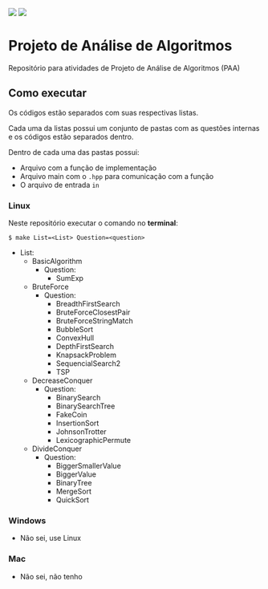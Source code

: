 ![](https://img.shields.io/badge/Version-c%2B%2B11-blue)
![](https://img.shields.io/badge/UFOP-PAA-green)


# Projeto de Análise de Algoritmos

Repositório para atividades de Projeto de Análise de Algoritmos (PAA)

## Como executar

Os códigos estão separados com suas respectivas listas.

Cada uma da listas possui um conjunto de pastas com as questões internas e os códigos estão separados dentro.

Dentro de cada uma das pastas possui:
- Arquivo com a função de implementação 
- Arquivo main com o ```.hpp``` para comunicação com a função
- O arquivo de entrada ```in```

### Linux
Neste repositório executar o comando no **terminal**:
```
$ make List=<List> Question=<question>
```
- List:
    - BasicAlgorithm
        - Question:
            - SumExp
    - BruteForce
        - Question:
            - BreadthFirstSearch
            - BruteForceClosestPair
            - BruteForceStringMatch
            - BubbleSort
            - ConvexHull
            - DepthFirstSearch
            - KnapsackProblem
            - SequencialSearch2
            - TSP
    - DecreaseConquer
        - Question:
            - BinarySearch
            - BinarySearchTree
            - FakeCoin
            - InsertionSort
            - JohnsonTrotter
            - LexicographicPermute
    - DivideConquer
        - Question:
            - BiggerSmallerValue
            - BiggerValue
            - BinaryTree
            - MergeSort
            - QuickSort
### Windows
- Não sei, use Linux

### Mac
- Não sei, não tenho